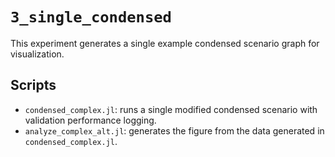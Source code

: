 # `3_single_condensed`

This experiment generates a single example condensed scenario graph for visualization.

## Scripts

- `condensed_complex.jl`: runs a single modified condensed scenario with validation performance logging.
- `analyze_complex_alt.jl`: generates the figure from the data generated in `condensed_complex.jl`.

